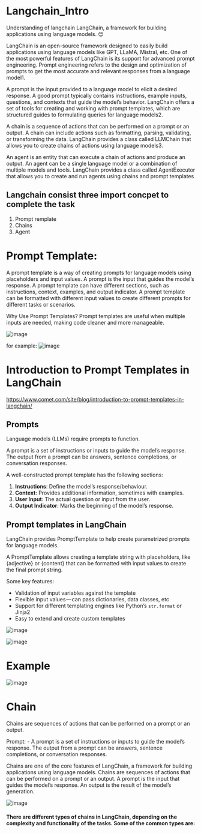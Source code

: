 # Langchain_Intro
Understanding of langchain
LangChain, a framework for building applications using language models. 😊

LangChain is an open-source framework designed to easily build applications using language models like GPT, LLaMA, Mistral, etc. One of the most powerful features of LangChain is its support for advanced prompt engineering. Prompt engineering refers to the design and optimization of prompts to get the most accurate and relevant responses from a language model1.

A prompt is the input provided to a language model to elicit a desired response. A good prompt typically contains instructions, example inputs, questions, and contexts that guide the model’s behavior. LangChain offers a set of tools for creating and working with prompt templates, which are structured guides to formulating queries for language models2.

A chain is a sequence of actions that can be performed on a prompt or an output. A chain can include actions such as formatting, parsing, validating, or transforming the data. LangChain provides a class called LLMChain that allows you to create chains of actions using language models3.

An agent is an entity that can execute a chain of actions and produce an output. An agent can be a single language model or a combination of multiple models and tools. LangChain provides a class called AgentExecutor that allows you to create and run agents using chains and prompt templates

## Langchain consist three import concpet to complete the task
1) Prompt remplate
2) Chains
3) Agent

# Prompt Template:
A prompt template is a way of creating prompts for language models using placeholders and input values. A prompt is the input that guides the model’s response. A prompt template can have different sections, such as instructions, context, examples, and output indicator. A prompt template can be formatted with different input values to create different prompts for different tasks or scenarios.

Why Use Prompt Templates? Prompt templates are useful when multiple inputs are needed, making code cleaner and more manageable.

![image](https://github.com/anithorat/Langchain_Intro/assets/101381417/fda21802-b5da-4847-aee0-1d18ad8ad817)


for example:
![image](https://github.com/anithorat/Langchain_Intro/assets/101381417/21b4351c-b1a4-4d9e-a761-ad65187c6ee0)

# ******Introduction to Prompt Templates in LangChain******

https://www.comet.com/site/blog/introduction-to-prompt-templates-in-langchain/


## Prompts
  Language models (LLMs) require prompts to function.




A prompt is a set of instructions or inputs to guide the model’s response. The output from a prompt can be answers, sentence completions, or conversation responses. 

A well-constructed prompt template has the following sections:
1) **Instructions**: Define the model’s response/behaviour.
2) **Context**: Provides additional information, sometimes with examples.
3) **User Input**: The actual question or input from the user.
4) **Output Indicator**: Marks the beginning of the model’s response.

## Prompt templates in LangChain
LangChain provides PromptTemplate to help create parametrized prompts for language models.

A PromptTemplate allows creating a template string with placeholders, like {adjective} or {content} that can be formatted with input values to create the final prompt string.

Some key features:

* Validation of input variables against the template
* Flexible input values — can pass dictionaries, data classes, etc
* Support for different templating engines like Python’s `str.format` or Jinja2
* Easy to extend and create custom templates

![image](https://github.com/anithorat/Langchain_Intro/assets/101381417/c25e3958-8736-4c06-9282-ab95814b9aea)

![image](https://github.com/anithorat/Langchain_Intro/assets/101381417/e658d67b-db60-4407-a1e4-aa6b0d071452)

# **Example**

![image](https://github.com/anithorat/Langchain_Intro/assets/101381417/8655547a-efd6-457e-b6cc-4d4585d98de6)


# **Chain**

Chains are sequences of actions that can be performed on a prompt or an output.

Prompt: - A prompt is a set of instructions or inputs to guide the model’s response. The output from a prompt can be answers, sentence completions, or conversation responses. 

Chains are one of the core features of LangChain, a framework for building applications using language models. Chains are sequences of actions that can be performed on a prompt or an output. A prompt is the input that guides the model’s response. An output is the result of the model’s generation.


![image](https://github.com/anithorat/Langchain_Intro/assets/101381417/6a5c7942-fe38-473d-ada4-df7fc05084c1)

#### There are different types of chains in LangChain, depending on the complexity and functionality of the tasks. Some of the common types are:


